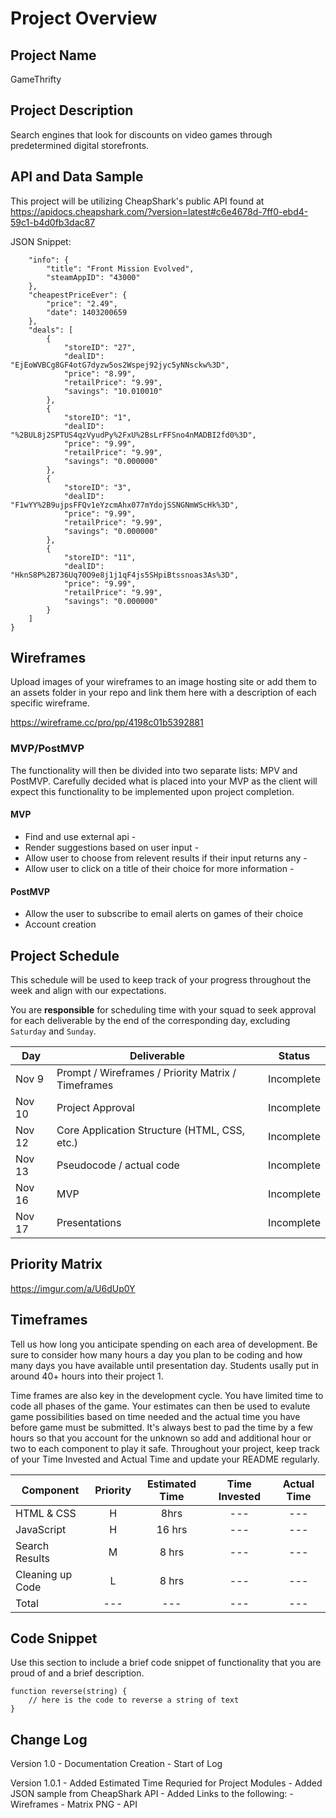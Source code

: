 # Project Overview

## Project Name

GameThrifty

## Project Description

Search engines that look for discounts on video games through predetermined digital storefronts. 

## API and Data Sample

This project will be utilizing CheapShark's public API found at https://apidocs.cheapshark.com/?version=latest#c6e4678d-7ff0-ebd4-59c1-b4d0fb3dac87


JSON Snippet:
```{
    "info": {
        "title": "Front Mission Evolved",
        "steamAppID": "43000"
    },
    "cheapestPriceEver": {
        "price": "2.49",
        "date": 1403200659
    },
    "deals": [
        {
            "storeID": "27",
            "dealID": "EjEoWVBCg8GF4otG7dyzw5os2Wspej92jyc5yNNsckw%3D",
            "price": "8.99",
            "retailPrice": "9.99",
            "savings": "10.010010"
        },
        {
            "storeID": "1",
            "dealID": "%2BUL8j2SPTUS4qzVyudPy%2FxU%2BsLrFFSno4nMADBI2fd0%3D",
            "price": "9.99",
            "retailPrice": "9.99",
            "savings": "0.000000"
        },
        {
            "storeID": "3",
            "dealID": "F1wYY%2B9ujpsFFQv1eYzcmAhx077mYdojSSNGNmWScHk%3D",
            "price": "9.99",
            "retailPrice": "9.99",
            "savings": "0.000000"
        },
        {
            "storeID": "11",
            "dealID": "HknS8P%2B736Uq70O9e8j1j1qF4js5SHpiBtssnoas3As%3D",
            "price": "9.99",
            "retailPrice": "9.99",
            "savings": "0.000000"
        }
    ]
}
```


## Wireframes

Upload images of your wireframes to an image hosting site or add them to an assets folder in your repo and link them here with a description of each specific wireframe.

https://wireframe.cc/pro/pp/4198c01b5392881


### MVP/PostMVP

The functionality will then be divided into two separate lists: MPV and PostMVP.  Carefully decided what is placed into your MVP as the client will expect this functionality to be implemented upon project completion.  

#### MVP 

- Find and use external api -
- Render suggestions based on user input -
- Allow user to choose from relevent results if their input returns any -
- Allow user to click on a title of their choice for more information - 

#### PostMVP  

- Allow the user to subscribe to email alerts on games of their choice 
- Account creation

## Project Schedule

This schedule will be used to keep track of your progress throughout the week and align with our expectations.  

You are **responsible** for scheduling time with your squad to seek approval for each deliverable by the end of the corresponding day, excluding `Saturday` and `Sunday`.

|  Day | Deliverable | Status
|---|---| ---|
|Nov 9| Prompt / Wireframes / Priority Matrix / Timeframes | Incomplete
|Nov 10| Project Approval | Incomplete
|Nov 12| Core Application Structure (HTML, CSS, etc.) | Incomplete
|Nov 13| Pseudocode / actual code | Incomplete
|Nov 16| MVP | Incomplete
|Nov 17| Presentations | Incomplete

## Priority Matrix

https://imgur.com/a/U6dUp0Y

## Timeframes

Tell us how long you anticipate spending on each area of development. Be sure to consider how many hours a day you plan to be coding and how many days you have available until presentation day. Students usally put in around 40+ hours into their project 1.

Time frames are also key in the development cycle.  You have limited time to code all phases of the game.  Your estimates can then be used to evalute game possibilities based on time needed and the actual time you have before game must be submitted. It's always best to pad the time by a few hours so that you account for the unknown so add and additional hour or two to each component to play it safe. Throughout your project, keep track of your Time Invested and Actual Time and update your README regularly.

| Component | Priority | Estimated Time | Time Invested | Actual Time |
| --- | :---: |  :---: | :---: | :---: |
| HTML & CSS | H | 8hrs| --- | --- |
| JavaScript | H | 16 hrs| --- | --- |
| Search Results | M | 8 hrs| --- | --- |
| Cleaning up Code | L | 8 hrs| --- | --- |
| Total | --- | --- | --- | --- |

## Code Snippet

Use this section to include a brief code snippet of functionality that you are proud of and a brief description.  

```
function reverse(string) {
	// here is the code to reverse a string of text
}
```

## Change Log

Version 1.0
	- Documentation Creation
	- Start of Log
	
Version 1.0.1
	- Added Estimated Time Requried for Project Modules
	- Added JSON sample from CheapShark API
	- Added Links to the following:
		- Wireframes
		- Matrix PNG
		- API
